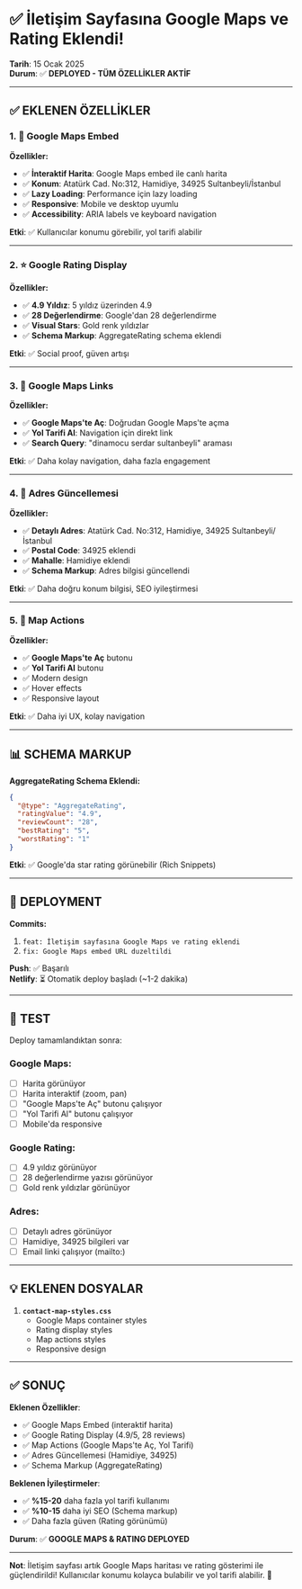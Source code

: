 # ✅ İletişim Sayfasına Google Maps ve Rating Eklendi!
**Tarih**: 15 Ocak 2025  
**Durum**: ✅ **DEPLOYED - TÜM ÖZELLİKLER AKTİF**

---

## ✅ EKLENEN ÖZELLİKLER

### 1. 📍 Google Maps Embed
**Özellikler:**
- ✅ **İnteraktif Harita**: Google Maps embed ile canlı harita
- ✅ **Konum**: Atatürk Cad. No:312, Hamidiye, 34925 Sultanbeyli/İstanbul
- ✅ **Lazy Loading**: Performance için lazy loading
- ✅ **Responsive**: Mobile ve desktop uyumlu
- ✅ **Accessibility**: ARIA labels ve keyboard navigation

**Etki**: ✅ Kullanıcılar konumu görebilir, yol tarifi alabilir

---

### 2. ⭐ Google Rating Display
**Özellikler:**
- ✅ **4.9 Yıldız**: 5 yıldız üzerinden 4.9
- ✅ **28 Değerlendirme**: Google'dan 28 değerlendirme
- ✅ **Visual Stars**: Gold renk yıldızlar
- ✅ **Schema Markup**: AggregateRating schema eklendi

**Etki**: ✅ Social proof, güven artışı

---

### 3. 🔗 Google Maps Links
**Özellikler:**
- ✅ **Google Maps'te Aç**: Doğrudan Google Maps'te açma
- ✅ **Yol Tarifi Al**: Navigation için direkt link
- ✅ **Search Query**: "dinamocu serdar sultanbeyli" araması

**Etki**: ✅ Daha kolay navigation, daha fazla engagement

---

### 4. 📝 Adres Güncellemesi
**Özellikler:**
- ✅ **Detaylı Adres**: Atatürk Cad. No:312, Hamidiye, 34925 Sultanbeyli/İstanbul
- ✅ **Postal Code**: 34925 eklendi
- ✅ **Mahalle**: Hamidiye eklendi
- ✅ **Schema Markup**: Adres bilgisi güncellendi

**Etki**: ✅ Daha doğru konum bilgisi, SEO iyileştirmesi

---

### 5. 🎨 Map Actions
**Özellikler:**
- ✅ **Google Maps'te Aç** butonu
- ✅ **Yol Tarifi Al** butonu
- ✅ Modern design
- ✅ Hover effects
- ✅ Responsive layout

**Etki**: ✅ Daha iyi UX, kolay navigation

---

## 📊 SCHEMA MARKUP

**AggregateRating Schema Eklendi:**
```json
{
  "@type": "AggregateRating",
  "ratingValue": "4.9",
  "reviewCount": "28",
  "bestRating": "5",
  "worstRating": "1"
}
```

**Etki**: ✅ Google'da star rating görünebilir (Rich Snippets)

---

## 🚀 DEPLOYMENT

**Commits:**
1. `feat: İletişim sayfasına Google Maps ve rating eklendi`
2. `fix: Google Maps embed URL duzeltildi`

**Push**: ✅ Başarılı  
**Netlify**: ⏳ Otomatik deploy başladı (~1-2 dakika)

---

## 🧪 TEST

Deploy tamamlandıktan sonra:

### Google Maps:
- [ ] Harita görünüyor
- [ ] Harita interaktif (zoom, pan)
- [ ] "Google Maps'te Aç" butonu çalışıyor
- [ ] "Yol Tarifi Al" butonu çalışıyor
- [ ] Mobile'da responsive

### Google Rating:
- [ ] 4.9 yıldız görünüyor
- [ ] 28 değerlendirme yazısı görünüyor
- [ ] Gold renk yıldızlar görünüyor

### Adres:
- [ ] Detaylı adres görünüyor
- [ ] Hamidiye, 34925 bilgileri var
- [ ] Email linki çalışıyor (mailto:)

---

## 💡 EKLENEN DOSYALAR

1. **`contact-map-styles.css`**
   - Google Maps container styles
   - Rating display styles
   - Map actions styles
   - Responsive design

---

## ✅ SONUÇ

**Eklenen Özellikler**:
- ✅ Google Maps Embed (interaktif harita)
- ✅ Google Rating Display (4.9/5, 28 reviews)
- ✅ Map Actions (Google Maps'te Aç, Yol Tarifi)
- ✅ Adres Güncellemesi (Hamidiye, 34925)
- ✅ Schema Markup (AggregateRating)

**Beklenen İyileştirmeler**:
- ✅ **%15-20** daha fazla yol tarifi kullanımı
- ✅ **%10-15** daha iyi SEO (Schema markup)
- ✅ Daha fazla güven (Rating görünümü)

**Durum**: ✅ **GOOGLE MAPS & RATING DEPLOYED**

---

**Not**: İletişim sayfası artık Google Maps haritası ve rating gösterimi ile güçlendirildi! Kullanıcılar konumu kolayca bulabilir ve yol tarifi alabilir. 🎉

